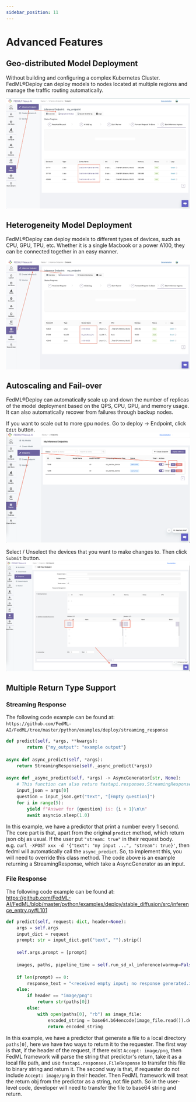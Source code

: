 ```yaml
---
sidebar_position: 11
---
```


# Advanced Features
## Geo-distributed Model Deployment
Without building and configuring a complex Kubernetes Cluster. FedML®Deploy can deploy models to nodes located
at multiple regions and manage the traffic routing automatically. 

![GeoDistributed.jpg](pics/GeoDistributed.jpg)

## Heterogeneity Model Deployment
FedML®Deploy can deploy models to different types of devices, such as CPU, GPU, TPU, etc. Whether it is a single
Macbook or a power A100, they can be connected together in an easy manner.


![Heterogeneity.jpg](pics/Heterogeneity.jpg)

## Autoscaling and Fail-over
FedML®Deploy can automatically scale up and down the number of replicas of the model deployment based on the QPS,
CPU, GPU, and memory usage. It can also automatically recover from failures through backup nodes.

If you want to scale out to more gpu nodes. Go to deploy -> Endpoint, click `Edit` button. 
![EditEndpoint.png](pics%2FEditEndpoint.png)

Select / Unselect the devices that you want to make changes to. Then click `Submit` button.
![ScaleButton.png](pics%2FScaleButton.png)

## Multiple Return Type Support
### Streaming Response
The following code example can be found at:  
`https://github.com/FedML-AI/FedML/tree/master/python/examples/deploy/streaming_response`  

```python
def predict(self, *args, **kwargs):
        return {"my_output": "example output"}

async def async_predict(self, *args):
    return StreamingResponse(self._async_predict(*args))

async def _async_predict(self, *args) -> AsyncGenerator[str, None]:
    # This function can also return fastapi.responses.StreamingResponse directly
    input_json = args[0]
    question = input_json.get("text", "[Empty question]")
    for i in range(5):
        yield f"Answer for {question} is: {i + 1}\n\n"
        await asyncio.sleep(1.0)
```

In this example, we have a predictor that print a number every 1 second. The core part is that, apart from the original
`predict` method, which return json obj as usual. If the user put `"stream: true"` in their request body.   
e.g. `curl -XPOST xxx -d '{"text": "my input ...", "stream": true}'`, then fedml will automatically call the
`async_predict`. So, to implement this, you will need to override this class method. The code above is an example 
returning a StreamingResponse, which take a AsyncGenerator as an input.

### File Response
The following code example can be found at:  
https://github.com/FedML-AI/FedML/blob/master/python/examples/deploy/stable_diffusion/src/inference_entry.py#L101

```python
def predict(self, request: dict, header=None):
    args = self.args
    input_dict = request
    prompt: str = input_dict.get("text", "").strip()

    self.args.prompt = [prompt]
    
    images, paths, pipeline_time = self.run_sd_xl_inference(warmup=False, verbose=args.verbose)
    
    if len(prompt) == 0:
        response_text = "<received empty input; no response generated.>"
    else:
        if header == "image/png":
            return str(paths[0])
        else:
            with open(paths[0], "rb") as image_file:
                encoded_string = base64.b64encode(image_file.read()).decode("utf-8")
                return encoded_string
```
In this example, we have a predictor that generate a file to a local directory `paths[0]`, here we have two ways to
return it to the requester. The first way is that, if the header of the request, if there exist `Accept: image/png`, 
then FedML framework will parse the string that predictor's return, take it as a local file path, and use 
`fastapi.responses.FileResponse` to transfer this file to binary string and return it. The second way is that, if 
requester do not include `Accept: image/png` in their header. Then FedML framework will treat the return obj from the 
predictor as a string, not file path. So in the user-level code, developer will need to transfer the file to base64 
string and return.
